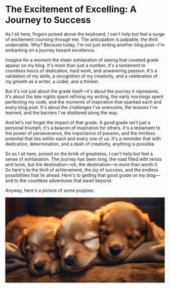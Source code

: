 # The Excitement of Excelling: A Journey to Success


As I sit here, fingers poised above the keyboard, I can't help but feel a surge of excitement coursing through me. 
The anticipation is palpable, the thrill undeniable. 
Why? Because today, I'm not just writing another blog post—I'm embarking on a journey toward excellence.


Imagine for a moment the sheer exhilaration of seeing that coveted grade appear on my blog. 
It's more than just a number; it's a testament to countless hours of dedication, hard work, and unwavering passion. 
It's a validation of my skills, a recognition of my creativity, and a celebration of my growth as a writer, a coder, and a thinker.


But it's not just about the grade itself—it's about the journey it represents. 
It's about the late nights spent refining my writing, the early mornings spent perfecting my code, 
and the moments of inspiration that sparked each and every blog post. 
It's about the challenges I've overcome, the lessons I've learned, and the barriers I've shattered along the way.


And let's not forget the impact of that grade. 
A good grade isn't just a personal triumph; it's a beacon of inspiration for others. 
It's a testament to the power of perseverance, the importance of passion, and the limitless potential that lies within each and every one of us. 
It's a reminder that with dedication, determination, and a dash of creativity, anything is possible.


So as I sit here, poised on the brink of greatness, I can't help but feel a sense of exhilaration. 
The journey has been long, the road filled with twists and turns, but the destination—oh, the destination—is more than worth it. 
So here's to the thrill of achievement, the joy of success, and the endless possibilities that lie ahead. 
Here's to getting that good grade on my blog—and to the countless adventures that await beyond.


Anyway, here's a picture of some puppies:



<div style="display: flex;">
    <img src="images/cute_puppies.PNG" alt="puppies">
</div>
